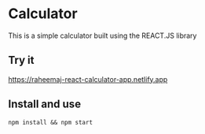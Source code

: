 # Calculator
This is a simple calculator built using the REACT.JS library

## Try it
https://raheemaj-react-calculator-app.netlify.app

## Install and use
`npm install && npm start`
